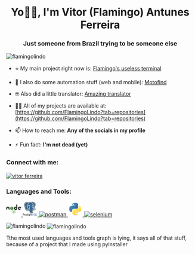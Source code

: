 <h1 align="center">Yo👋🥸, I'm Vitor (Flamingo) Antunes Ferreira</h1>
<h3 align="center">Just someone from Brazil trying to be someone else</h3>

<p align="left"> <img src="https://komarev.com/ghpvc/?username=flamingolindo&label=Profile%20views&color=0e75b6&style=flat" alt="flamingolindo" /> </p>

- ⭐ My main project right now is: [Flamingo's useless terminal](https://github.com/FlamingoLindo/Home_teminal)

- 🤖 I also do some automation stuff (web and mobile): [Motofind](https://github.com/FlamingoLindo/AutoMotorFind)

- 🤓 Also did a little translator: [Amazing translator](https://github.com/FlamingoLindo/Shit_Translator)

- 👨‍💻 All of my projects are available at: [https://github.com/FlamingoLindo?tab=repositories](https://github.com/FlamingoLindo?tab=repositories)

- 📫 How to reach me: **Any of the socials in my profile**

- ⚡ Fun fact: **I'm not dead (yet)**

<h3 align="left">Connect with me:</h3>
<p align="left">
<a href="https://linkedin.com/in/vitor ferreira" target="blank"><img align="center" src="https://raw.githubusercontent.com/rahuldkjain/github-profile-readme-generator/master/src/images/icons/Social/linked-in-alt.svg" alt="vitor ferreira" height="30" width="40" /></a>
</p>

<h3 align="left">Languages and Tools:</h3>
<p align="left"> <a href="https://nodejs.org" target="_blank" rel="noreferrer"> <img src="https://raw.githubusercontent.com/devicons/devicon/master/icons/nodejs/nodejs-original-wordmark.svg" alt="nodejs" width="40" height="40"/> </a> <a href="https://www.postgresql.org" target="_blank" rel="noreferrer"> <img src="https://raw.githubusercontent.com/devicons/devicon/master/icons/postgresql/postgresql-original-wordmark.svg" alt="postgresql" width="40" height="40"/> </a> <a href="https://postman.com" target="_blank" rel="noreferrer"> <img src="https://www.vectorlogo.zone/logos/getpostman/getpostman-icon.svg" alt="postman" width="40" height="40"/> </a> <a href="https://www.python.org" target="_blank" rel="noreferrer"> <img src="https://raw.githubusercontent.com/devicons/devicon/master/icons/python/python-original.svg" alt="python" width="40" height="40"/> </a> <a href="https://www.selenium.dev" target="_blank" rel="noreferrer"> <img src="https://raw.githubusercontent.com/detain/svg-logos/780f25886640cef088af994181646db2f6b1a3f8/svg/selenium-logo.svg" alt="selenium" width="40" height="40"/> </a> </p>

<p><img align="left" src="https://github-readme-stats.vercel.app/api/top-langs?username=flamingolindo&show_icons=true&locale=en&layout=compact" alt="flamingolindo" /></p>

<p>&nbsp;<img align="center" src="https://github-readme-stats.vercel.app/api?username=flamingolindo&show_icons=true&locale=en" alt="flamingolindo" /></p>

<p>Tthe most used languages and tools graph is lying, it says all of that stuff, because of a project that I made using pyinstaller</p>
